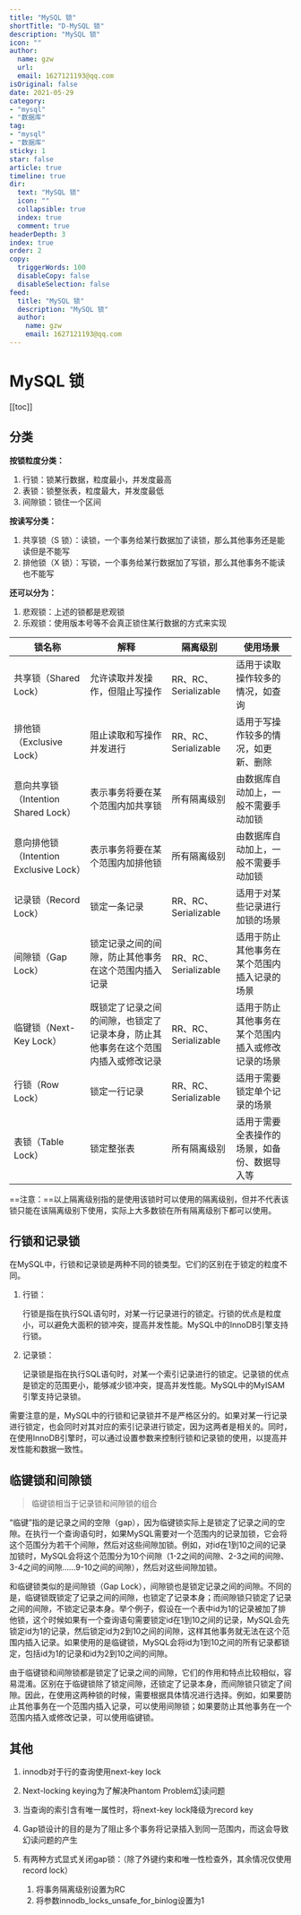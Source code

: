 ```yaml
---
title: "MySQL 锁"
shortTitle: "D-MySQL 锁"
description: "MySQL 锁"
icon: ""
author: 
  name: gzw
  url: 
  email: 1627121193@qq.com
isOriginal: false
date: 2021-05-29
category: 
- "mysql"
- "数据库"
tag:
- "mysql"
- "数据库"
sticky: 1
star: false
article: true
timeline: true
dir:
  text: "MySQL 锁"
  icon: ""
  collapsible: true
  index: true
  comment: true
headerDepth: 3
index: true
order: 2
copy:
  triggerWords: 100
  disableCopy: false
  disableSelection: false
feed:
  title: "MySQL 锁"
  description: "MySQL 锁"
  author:
    name: gzw
    email: 1627121193@qq.com
---
```








# MySQL 锁

[[toc]]


## 分类

**按锁粒度分类：**

1. 行锁：锁某行数据，粒度最小，并发度最高
2. 表锁：锁整张表，粒度最大，并发度最低
3. 间隙锁：锁住一个区间

**按读写分类：**

1. 共享锁（S 锁）：读锁，一个事务给某行数据加了读锁，那么其他事务还是能读但是不能写
2. 排他锁（X 锁）：写锁，一个事务给某行数据加了写锁，那么其他事务不能读也不能写

**还可以分为：**

1. 悲观锁：上述的锁都是悲观锁
2. 乐观锁：使用版本号等不会真正锁住某行数据的方式来实现

| 锁名称                                 | 解释                                                         | 隔离级别             | 使用场景                                           |
| -------------------------------------- | ------------------------------------------------------------ | -------------------- | -------------------------------------------------- |
| 共享锁（Shared Lock）                  | 允许读取并发操作，但阻止写操作                               | RR、RC、Serializable | 适用于读取操作较多的情况，如查询                   |
| 排他锁（Exclusive Lock）               | 阻止读取和写操作并发进行                                     | RR、RC、Serializable | 适用于写操作较多的情况，如更新、删除               |
| 意向共享锁（Intention Shared Lock）    | 表示事务将要在某个范围内加共享锁                             | 所有隔离级别         | 由数据库自动加上，一般不需要手动加锁               |
| 意向排他锁（Intention Exclusive Lock） | 表示事务将要在某个范围内加排他锁                             | 所有隔离级别         | 由数据库自动加上，一般不需要手动加锁               |
| 记录锁（Record Lock）                  | 锁定一条记录                                                 | RR、RC、Serializable | 适用于对某些记录进行加锁的场景                     |
| 间隙锁（Gap Lock）                     | 锁定记录之间的间隙，防止其他事务在这个范围内插入记录         | RR、RC、Serializable | 适用于防止其他事务在某个范围内插入记录的场景       |
| 临键锁（Next-Key Lock）                | 既锁定了记录之间的间隙，也锁定了记录本身，防止其他事务在这个范围内插入或修改记录 | RR、RC、Serializable | 适用于防止其他事务在某个范围内插入或修改记录的场景 |
| 行锁（Row Lock）                       | 锁定一行记录                                                 | RR、RC、Serializable | 适用于需要锁定单个记录的场景                       |
| 表锁（Table Lock）                     | 锁定整张表                                                   | 所有隔离级别         | 适用于需要全表操作的场景，如备份、数据导入等       |

==注意：==以上隔离级别指的是使用该锁时可以使用的隔离级别，但并不代表该锁只能在该隔离级别下使用，实际上大多数锁在所有隔离级别下都可以使用。





## 行锁和记录锁

在MySQL中，行锁和记录锁是两种不同的锁类型。它们的区别在于锁定的粒度不同。

1. 行锁：

   行锁是指在执行SQL语句时，对某一行记录进行的锁定。行锁的优点是粒度小，可以避免大面积的锁冲突，提高并发性能。MySQL中的InnoDB引擎支持行锁。

2. 记录锁：

   记录锁是指在执行SQL语句时，对某一个索引记录进行的锁定。记录锁的优点是锁定的范围更小，能够减少锁冲突，提高并发性能。MySQL中的MyISAM引擎支持记录锁。

需要注意的是，MySQL中的行锁和记录锁并不是严格区分的。如果对某一行记录进行锁定，也会同时对其对应的索引记录进行锁定，因为这两者是相关的。同时，在使用InnoDB引擎时，可以通过设置参数来控制行锁和记录锁的使用，以提高并发性能和数据一致性。





## 临键锁和间隙锁

> 临键锁相当于记录锁和间隙锁的组合

“临键”指的是记录之间的空隙（gap），因为临键锁实际上是锁定了记录之间的空隙。在执行一个查询语句时，如果MySQL需要对一个范围内的记录加锁，它会将这个范围分为若干个间隙，然后对这些间隙加锁。例如，对id在1到10之间的记录加锁时，MySQL会将这个范围分为10个间隙（1-2之间的间隙、2-3之间的间隙、3-4之间的间隙……9-10之间的间隙），然后对这些间隙加锁。

和临键锁类似的是间隙锁（Gap Lock），间隙锁也是锁定记录之间的间隙。不同的是，临键锁既锁定了记录之间的间隙，也锁定了记录本身；而间隙锁只锁定了记录之间的间隙，不锁定记录本身。举个例子，假设在一个表中id为1的记录被加了排他锁，这个时候如果有一个查询语句需要锁定id在1到10之间的记录，MySQL会先锁定id为1的记录，然后锁定id为2到10之间的间隙，这样其他事务就无法在这个范围内插入记录。如果使用的是临键锁，MySQL会将id为1到10之间的所有记录都锁定，包括id为1的记录和id为2到10之间的间隙。

由于临键锁和间隙锁都是锁定了记录之间的间隙，它们的作用和特点比较相似，容易混淆。区别在于临键锁除了锁定间隙，还锁定了记录本身，而间隙锁只锁定了间隙。因此，在使用这两种锁的时候，需要根据具体情况进行选择。例如，如果要防止其他事务在一个范围内插入记录，可以使用间隙锁；如果要防止其他事务在一个范围内插入或修改记录，可以使用临键锁。





## 其他

1. innodb对于行的查询使用next-key lock

2. Next-locking keying为了解决Phantom Problem幻读问题

3. 当查询的索引含有唯一属性时，将next-key lock降级为record key

4. Gap锁设计的目的是为了阻止多个事务将记录插入到同一范围内，而这会导致幻读问题的产生

5. 有两种方式显式关闭gap锁：（除了外键约束和唯一性检查外，其余情况仅使用record lock） 
   1. 将事务隔离级别设置为RC
   2. 将参数innodb_locks_unsafe_for_binlog设置为1

